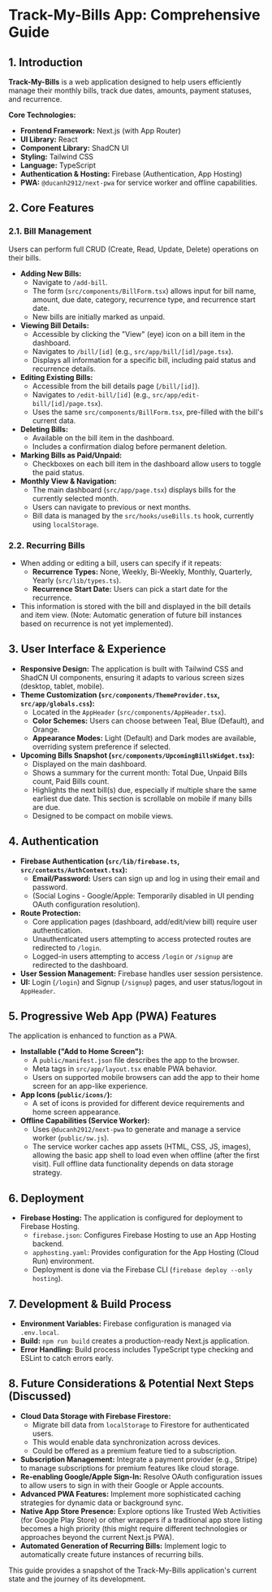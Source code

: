 
# Track-My-Bills App: Comprehensive Guide

## 1. Introduction

**Track-My-Bills** is a web application designed to help users efficiently manage their monthly bills, track due dates, amounts, payment statuses, and recurrence.

**Core Technologies:**
*   **Frontend Framework:** Next.js (with App Router)
*   **UI Library:** React
*   **Component Library:** ShadCN UI
*   **Styling:** Tailwind CSS
*   **Language:** TypeScript
*   **Authentication & Hosting:** Firebase (Authentication, App Hosting)
*   **PWA:** `@ducanh2912/next-pwa` for service worker and offline capabilities.

## 2. Core Features

### 2.1. Bill Management

Users can perform full CRUD (Create, Read, Update, Delete) operations on their bills.

*   **Adding New Bills:**
    *   Navigate to `/add-bill`.
    *   The form (`src/components/BillForm.tsx`) allows input for bill name, amount, due date, category, recurrence type, and recurrence start date.
    *   New bills are initially marked as unpaid.
*   **Viewing Bill Details:**
    *   Accessible by clicking the "View" (eye) icon on a bill item in the dashboard.
    *   Navigates to `/bill/[id]` (e.g., `src/app/bill/[id]/page.tsx`).
    *   Displays all information for a specific bill, including paid status and recurrence details.
*   **Editing Existing Bills:**
    *   Accessible from the bill details page (`/bill/[id]`).
    *   Navigates to `/edit-bill/[id]` (e.g., `src/app/edit-bill/[id]/page.tsx`).
    *   Uses the same `src/components/BillForm.tsx`, pre-filled with the bill's current data.
*   **Deleting Bills:**
    *   Available on the bill item in the dashboard.
    *   Includes a confirmation dialog before permanent deletion.
*   **Marking Bills as Paid/Unpaid:**
    *   Checkboxes on each bill item in the dashboard allow users to toggle the paid status.
*   **Monthly View & Navigation:**
    *   The main dashboard (`src/app/page.tsx`) displays bills for the currently selected month.
    *   Users can navigate to previous or next months.
    *   Bill data is managed by the `src/hooks/useBills.ts` hook, currently using `localStorage`.

### 2.2. Recurring Bills

*   When adding or editing a bill, users can specify if it repeats:
    *   **Recurrence Types:** None, Weekly, Bi-Weekly, Monthly, Quarterly, Yearly (`src/lib/types.ts`).
    *   **Recurrence Start Date:** Users can pick a start date for the recurrence.
*   This information is stored with the bill and displayed in the bill details and item view. (Note: Automatic generation of future bill instances based on recurrence is not yet implemented).

## 3. User Interface & Experience

*   **Responsive Design:** The application is built with Tailwind CSS and ShadCN UI components, ensuring it adapts to various screen sizes (desktop, tablet, mobile).
*   **Theme Customization (`src/components/ThemeProvider.tsx`, `src/app/globals.css`):**
    *   Located in the `AppHeader` (`src/components/AppHeader.tsx`).
    *   **Color Schemes:** Users can choose between Teal, Blue (Default), and Orange.
    *   **Appearance Modes:** Light (Default) and Dark modes are available, overriding system preference if selected.
*   **Upcoming Bills Snapshot (`src/components/UpcomingBillsWidget.tsx`):**
    *   Displayed on the main dashboard.
    *   Shows a summary for the current month: Total Due, Unpaid Bills count, Paid Bills count.
    *   Highlights the next bill(s) due, especially if multiple share the same earliest due date. This section is scrollable on mobile if many bills are due.
    *   Designed to be compact on mobile views.

## 4. Authentication

*   **Firebase Authentication (`src/lib/firebase.ts`, `src/contexts/AuthContext.tsx`):**
    *   **Email/Password:** Users can sign up and log in using their email and password.
    *   (Social Logins - Google/Apple: Temporarily disabled in UI pending OAuth configuration resolution).
*   **Route Protection:**
    *   Core application pages (dashboard, add/edit/view bill) require user authentication.
    *   Unauthenticated users attempting to access protected routes are redirected to `/login`.
    *   Logged-in users attempting to access `/login` or `/signup` are redirected to the dashboard.
*   **User Session Management:** Firebase handles user session persistence.
*   **UI:** Login (`/login`) and Signup (`/signup`) pages, and user status/logout in `AppHeader`.

## 5. Progressive Web App (PWA) Features

The application is enhanced to function as a PWA.

*   **Installable ("Add to Home Screen"):**
    *   A `public/manifest.json` file describes the app to the browser.
    *   Meta tags in `src/app/layout.tsx` enable PWA behavior.
    *   Users on supported mobile browsers can add the app to their home screen for an app-like experience.
*   **App Icons (`public/icons/`):**
    *   A set of icons is provided for different device requirements and home screen appearance.
*   **Offline Capabilities (Service Worker):**
    *   Uses `@ducanh2912/next-pwa` to generate and manage a service worker (`public/sw.js`).
    *   The service worker caches app assets (HTML, CSS, JS, images), allowing the basic app shell to load even when offline (after the first visit). Full offline data functionality depends on data storage strategy.

## 6. Deployment

*   **Firebase Hosting:** The application is configured for deployment to Firebase Hosting.
    *   `firebase.json`: Configures Firebase Hosting to use an App Hosting backend.
    *   `apphosting.yaml`: Provides configuration for the App Hosting (Cloud Run) environment.
    *   Deployment is done via the Firebase CLI (`firebase deploy --only hosting`).

## 7. Development & Build Process

*   **Environment Variables:** Firebase configuration is managed via `.env.local`.
*   **Build:** `npm run build` creates a production-ready Next.js application.
*   **Error Handling:** Build process includes TypeScript type checking and ESLint to catch errors early.

## 8. Future Considerations & Potential Next Steps (Discussed)

*   **Cloud Data Storage with Firebase Firestore:**
    *   Migrate bill data from `localStorage` to Firestore for authenticated users.
    *   This would enable data synchronization across devices.
    *   Could be offered as a premium feature tied to a subscription.
*   **Subscription Management:** Integrate a payment provider (e.g., Stripe) to manage subscriptions for premium features like cloud storage.
*   **Re-enabling Google/Apple Sign-In:** Resolve OAuth configuration issues to allow users to sign in with their Google or Apple accounts.
*   **Advanced PWA Features:** Implement more sophisticated caching strategies for dynamic data or background sync.
*   **Native App Store Presence:** Explore options like Trusted Web Activities (for Google Play Store) or other wrappers if a traditional app store listing becomes a high priority (this might require different technologies or approaches beyond the current Next.js PWA).
*   **Automated Generation of Recurring Bills:** Implement logic to automatically create future instances of recurring bills.

This guide provides a snapshot of the Track-My-Bills application's current state and the journey of its development.
